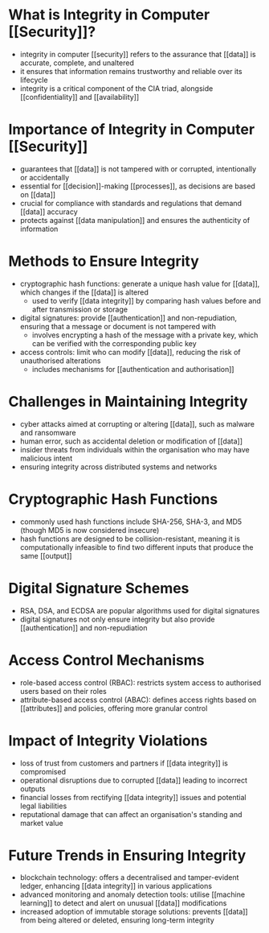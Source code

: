 # What is Integrity in Computer [[Security]]?
- integrity in computer [[security]] refers to the assurance that [[data]] is accurate, complete, and unaltered
- it ensures that information remains trustworthy and reliable over its lifecycle
- integrity is a critical component of the CIA triad, alongside [[confidentiality]] and [[availability]]

# Importance of Integrity in Computer [[Security]]
- guarantees that [[data]] is not tampered with or corrupted, intentionally or accidentally
- essential for [[decision]]-making [[processes]], as decisions are based on [[data]]
- crucial for compliance with standards and regulations that demand [[data]] accuracy
- protects against [[data manipulation]] and ensures the authenticity of information

# Methods to Ensure Integrity
- cryptographic hash functions: generate a unique hash value for [[data]], which changes if the [[data]] is altered
	- used to verify [[data integrity]] by comparing hash values before and after transmission or storage
- digital signatures: provide [[authentication]] and non-repudiation, ensuring that a message or document is not tampered with
	- involves encrypting a hash of the message with a private key, which can be verified with the corresponding public key
- access controls: limit who can modify [[data]], reducing the risk of unauthorised alterations
	- includes mechanisms for [[authentication and authorisation]]

# Challenges in Maintaining Integrity
- cyber attacks aimed at corrupting or altering [[data]], such as malware and ransomware
- human error, such as accidental deletion or modification of [[data]]
- insider threats from individuals within the organisation who may have malicious intent
- ensuring integrity across distributed systems and networks

# Cryptographic Hash Functions
- commonly used hash functions include SHA-256, SHA-3, and MD5 (though MD5 is now considered insecure)
- hash functions are designed to be collision-resistant, meaning it is computationally infeasible to find two different inputs that produce the same [[output]]

# Digital Signature Schemes
- RSA, DSA, and ECDSA are popular algorithms used for digital signatures
- digital signatures not only ensure integrity but also provide [[authentication]] and non-repudiation

# Access Control Mechanisms
- role-based access control (RBAC): restricts system access to authorised users based on their roles
- attribute-based access control (ABAC): defines access rights based on [[attributes]] and policies, offering more granular control

# Impact of Integrity Violations
- loss of trust from customers and partners if [[data integrity]] is compromised
- operational disruptions due to corrupted [[data]] leading to incorrect outputs
- financial losses from rectifying [[data integrity]] issues and potential legal liabilities
- reputational damage that can affect an organisation's standing and market value

# Future Trends in Ensuring Integrity
- blockchain technology: offers a decentralised and tamper-evident ledger, enhancing [[data integrity]] in various applications
- advanced monitoring and anomaly detection tools: utilise [[machine learning]] to detect and alert on unusual [[data]] modifications
- increased adoption of immutable storage solutions: prevents [[data]] from being altered or deleted, ensuring long-term integrity